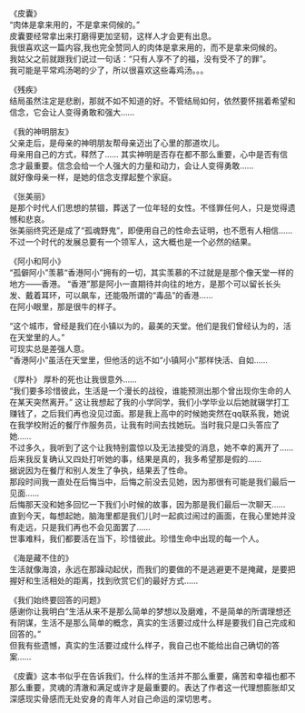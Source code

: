 
《皮囊》  
“肉体是拿来用的，不是拿来伺候的。”  
皮囊要经常拿出来打磨得更加坚韧，这样人才会更有出息。  
我很喜欢这一篇内容,我也完全赞同人的肉体是拿来用的，而不是拿来伺候的。  
我姑父之前就跟我们说过一句话：“只有人享不了的福，没有受不了的罪”。   
我可能是平常鸡汤喝的少了，所以很喜欢这些毒鸡汤。。。        

《残疾》  
结局虽然注定是悲剧，那就不如不知道的好。不管结局如何，依然要怀揣着希望和信念，它会让人变得勇敢和强大……

《我的神明朋友》  
父亲走后，是母亲的神明朋友帮母亲迈出了心里的那道坎儿。  
母亲用自己的方式，释然了…… 
其实神明是否存在都不那么重要，心中是否有信念才最重要。信念会给一个人强大的力量和动力，会让人变得勇敢……  
就好像母亲一样，是她的信念支撑起整个家庭。  
          
《张美丽》  
是那个时代人们思想的禁锢，葬送了一位年轻的女性。不怪罪任何人，只是觉得遗憾和悲哀。  
张美丽终究还是成了“孤魂野鬼”，即便用自己的性命去证明，也不愿有人相信……  
不过一个时代的发展总要有一个领军人，这大概也是一个必然的结果。 

《阿小和阿小》  
“孤僻阿小”羡慕“香港阿小”拥有的一切，其实羡慕的不过就是是那个像天堂一样的地方——香港。 
“香港”那是阿小一直期待并向往的地方，是那个可以留长长头发、戴着耳环，可以飙车，还能吸所谓的“毒品”的香港……  
在阿小眼里，那是很牛的样子。 
 
“这个城市，曾经是我们在小镇以为的，最美的天堂。他们是我们曾经认为的，活在天堂里的人。”  
可现实总是差强人意。  
“香港阿小”虽活在天堂里，但他活的远不如“小镇阿小”那样快活、自如……  

《厚朴》 
厚朴的死也让我很意外……   
“我们要多珍惜彼此，生活是一个漫长的战役，谁能预测出那个曾出现你生命的人在某天突然离开。” 
这让我想起了我的小学同学，我们小学毕业以后她就辍学打工赚钱了，之后我们再也没见过面。那是我上高中的时候她突然在qq联系我，她说在我学校附近的餐厅作服务员，让我有时间去找她玩。当时我只是口头答应了她……  
不过多久，我听到了这个让我特别震惊以及无法接受的消息，她不幸的离开了……  
后来我反复确认又四处打听她的事，结果是真的，我多希望那是假的……   
据说因为在餐厅和别人发生了争执，结果丢了性命。   
那段时间我一直处在后悔当中，后悔之前没去见她，因为那很有可能是我们最后一见面……  
后悔那天没和她多回忆一下我们小时候的故事，因为那是我们最后一次聊天……   
直到今天，每想起她，脑海里都是我们儿时一起疯过闹过的画面，在我心里她并没有走远，只是我们再也不会见面罢了……  
世事难料，我们都要活在当下，珍惜彼此。珍惜生命中出现的每一个人。  

《海是藏不住的》  
生活就像海浪，永远在那躁动起伏，而我们的要做的不是逃避更不是掩藏，是要把握好和生活相处的距离，找到欣赏它们的最好方式……  
 
《我们始终要回答的问题》  
感谢你让我明白“生活从来不是那么简单的梦想以及磨难，不是简单的所谓理想还有阴谋，生活不是那么简单的概念，真实的生活要过成什么样是要我们自己完成和回答的。”           
但我有些遗憾，真实的生活要过成什么样子，我自己也不能给出自己确切的答案……   

《皮囊》这本书似乎在告诉我们，什么样的生活并不那么重要，痛苦和幸福也都不那么重要，灵魂的清澈和满足或许才是最重要的。表达了作者这一代理想膨胀却又深感现实骨感而无处安身的青年人对自己命运的深切思考。